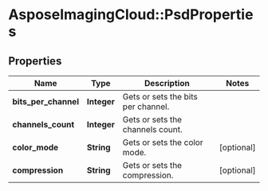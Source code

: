 # AsposeImagingCloud::PsdProperties

## Properties
Name | Type | Description | Notes
------------ | ------------- | ------------- | -------------
**bits_per_channel** | **Integer** | Gets or sets the bits per channel. | 
**channels_count** | **Integer** | Gets or sets the channels count. | 
**color_mode** | **String** | Gets or sets the color mode. | [optional] 
**compression** | **String** | Gets or sets the compression. | [optional] 


